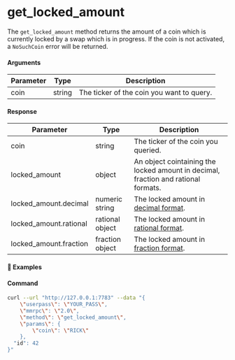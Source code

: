 # get\_locked\_amount

The `get_locked_amount` method returns the amount of a coin which is currently locked by a swap which is in progress. If the coin is not activated, a `NoSuchCoin` error will be returned.


#### Arguments

| Parameter | Type   | Description                                                          |
| --------- | ------ | -------------------------------------------------------------------- |
| coin      | string | The ticker of the coin you want to query.                            |


#### Response

| Parameter                    | Type            | Description                                                                                                    |
| ---------------------------- | --------------- | -------------------------------------------------------------------------------------------------------------------- |
| coin                         | string          | The ticker of the coin you queried.                                                                                  |
| locked_amount                | object          | An object cointaining the locked amount in decimal, fraction and rational formats.                                   |
| locked_amount.decimal        | numeric string  | The locked amount in [decimal format](https://www.mathsisfun.com/definitions/decimal.html).                          |
| locked_amount.rational       | rational object | The locked amount in [rational format](../atomicdex-api-legacy/rational_number_note.md).                             |
| locked_amount.fraction       | fraction object | The locked amount in [fraction format](https://www.mathsisfun.com/definitions/fraction.html).                        |


#### :pushpin: Examples

#### Command

```bash
curl --url "http://127.0.0.1:7783" --data "{
    \"userpass\": \"YOUR_PASS\",
    \"mmrpc\": \"2.0\",
    \"method\": \"get_locked_amount\",
    \"params\": {
        \"coin\": \"RICK\"
    },
  "id": 42
}"
```

<div style="margin-top: 0.5rem;">

<collapse-text hidden title="Response">

#### Response (success)

```json
{
  "mmrpc": "2.0",
  "result": {
    "coin": "RICK",
    "locked_amount": {
      "decimal": "0.77803",
      "rational": [ [ 1, [ 77803 ] ], [ 1, [ 100000 ] ] ],
      "fraction": {
        "numer": "77803",
        "denom": "100000"
      }
    }
  },
  "id": 42
}
```

#### Response (error)

```json
{
  "mmrpc": "2.0",
  "error": "No such coin: TIME",
  "error_path": "lp_swap.lp_coins",
  "error_trace": "lp_swap:486] lp_coins:2894]",
  "error_type": "NoSuchCoin",
  "error_data": {
    "coin": "TIME"
  },
  "id": 42
}
```


</collapse-text>

</div>

